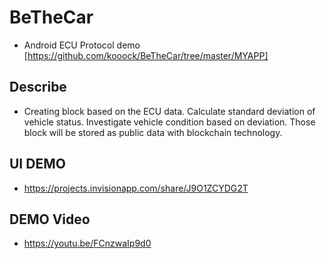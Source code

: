 # BeTheCar

- Android ECU Protocol demo [https://github.com/kooock/BeTheCar/tree/master/MYAPP]
## Describe

- Creating block based on the ECU data.
Calculate standard deviation of vehicle status.
Investigate vehicle condition based on deviation.
Those block will be stored as public data with blockchain technology.

## UI DEMO

- https://projects.invisionapp.com/share/J9O1ZCYDG2T

## DEMO Video

- https://youtu.be/FCnzwaIp9d0
